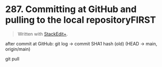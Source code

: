 # 287. Committing at GitHub and pulling to the local repositoryFIRST


> Written with [StackEdit+](https://stackedit.net/).


after commit at GitHub:
git log ->
commit SHA1 hash (old) (HEAD -> main, origin/main)

git pull

<!--stackedit_data:
eyJoaXN0b3J5IjpbLTg4ODg1NzU2MCwxNDgzOTc0NjU2XX0=
-->